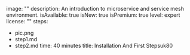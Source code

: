 image: ""
description: An introduction to microservice and service mesh environment.
isAvailable: true
isNew: true
isPremium: true
level: expert
license: ""
steps:
- pic.png
- step1.md
- step2.md
time: 40 minutes
title: Installation And First Stepsuk80
